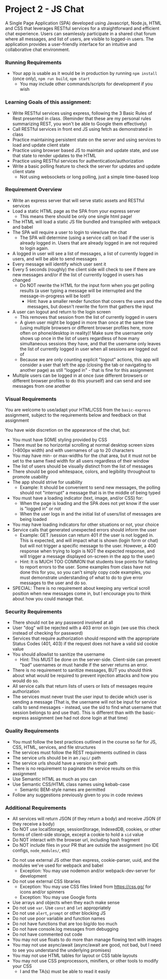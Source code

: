 # Project 2 - JS Chat

A Single Page Application (SPA) developed using Javascript, Node.js, HTML and CSS that leverages RESTful services for a straightforward and efficient chat experience. Users can seamlessly participate in a shared chat forum where all messages, and list of users, are visible to logged-in users. The application provides a user-friendly interface for an intuitive and collaborative chat environment.

### Running Requirements

- Your app is usable as it would be in production by running `npm install` (once only), `npm run build`, `npm start`
  - You may include other commands/scripts for development if you wish

### Learning Goals of this assignment:

- Write RESTful services using express, following the 3 Basic Rules of Rest presented in class. (Reminder that these are my personal rules summarizing REST, you won't be able to Google them effectively)
- Call RESTful services in front end JS using fetch as demonstrated in class
- Practice maintaining persistent state on the server and using services to load and update client state
- Practice using browser based JS to maintain and update state, and use that state to render updates to the HTML
- Practice using RESTful services for authentication/authorization
- Write a basic polling feature to check the server for updates and update client state
  - Not using websockets or long polling, just a simple time-based loop

### Requirement Overview

- Write an express server that will serve static assets and RESTful services
- Load a static HTML page as the SPA from your express server
  - This means there should be only one single html page!
- The HTML will load a static JS file bundled and transpiled with webpack and babel
- The SPA will require a user to login to view/use the chat
  - The SPA will determine (using a service call) on load if the user is already logged in. Users that are already logged in are not required to login again.
- A logged in user will see a list of messages, a list of currently logged in users, and will be able to send messages
- Every message will identify which user sent it
- Every 5 seconds (roughly) the client side will check to see if there are new messages and/or if the list of currently logged in users has changed
  - Do NOT rewrite the HTML for the input form when you get polling results (a user typing a message will be interrupted and the message-in-progress will be lost!)
    - Hint: have a smaller render function that covers the users and the messages, but doesn't rewrite the form that gathers the input
- A user can logout and return to the login screen
  - This removes that session from the list of currently logged in users
  - A given user might be logged in more than once at the same time (using multiple browsers or different browser profiles here, more often on phone/desktop in reality)! Make sure the username only shows up once in the list of users regardless of how many simultaneous sessions they have, and that the username only leaves the list of currently logged in user when all sessions are logged out of
  - Because we are only counting explicit "logout" actions, this app will consider a user that left the app (closing the tab or navigating to another page) as still "logged in" - that is fine for this assignment
- Multiple users can be logged in at once (use different browsers or different browser profiles to do this yourself) and can send and see messages from one another

### Visual Requirements

You are welcome to use/adapt your HTML/CSS from the `basic-express` assignment, subject to the requirements below and feedback on that assignment

You have wide discretion on the appearance of the chat, but:

- You must have SOME styling provided by CSS
- There must be no horizontal scrolling at normal desktop screen sizes (>800px width) and with usernames of up to 20 characters
- You may have min- or max-widths for the chat area, but it must not be set to the same fixed width for all users regardless of their window
- The list of users should be visually distinct from the list of messages
- There should be good whitespace, colors, and legibility throughout to promote usability
- The app should strive for usability
  - Example: It should be convenient to send new messages, the polling should not "interrupt" a message that is in the middle of being typed
- You must have a loading indicator (text, image, and/or CSS) for:
  - When the page is loading and the SPA does not yet know if the user is "logged in" or not
  - When the user logs in and the initial list of users/list of messages are being loaded
- You may have loading indicators for other situations or not, your choice
- Service calls that generated unexpected errors should inform the user
  - Example: GET /session can return 401 if the user is not logged in. This is expected, and will impact what is shown (login form or chat) but will not trigger a specific message to the user. However, a 400 response when trying to login is NOT the expected response, and will trigger a message displayed on-screen in the app to the user)
  - Hint: It is MUCH TOO COMMON that students lose points for failing to report errors to the user. Some examples from class have not done this for you, so you can't simply copy code examples, you must demonstrate understanding of what to do to give error messages to the user and do so.
- SPECIAL: There is no requirement about keeping any vertical scroll position when new messages come in, but I encourage you to think about how you could manage that.

### Security Requirements

- There should not be any password involved at all
- User "dog" will be rejected with a 403 error on login (we use this check instead of checking for password)
- Services that require authorization should respond with the appropriate Status Codes (401, 403) if the request does not have a valid sid cookie value
- You should allowlist to sanitize the username
  - Hint: This MUST be done on the server-side. Client-side can prevent "bad" usernames or must handle if the server returns an error.
- There is no requirement to sanitize messages, BUT you should think about what would be required to prevent injection attacks and how you would do so.
- All service calls that return lists of users or lists of messages require authorization
- The services must never trust the user input to decide which user is sending a message (That is, the username will not be input for service calls to send messages - instead, use the sid to find what username that session belongs to and use that). This is different than with the basic-express assignment (we had not done login at that time)

### Quality Requirements

- You must follow the best practices outlined in the course so far for JS, CSS, HTML, services, and file structures
- The services must follow the REST requirements outlined in class
- The service urls should be in an `/api/` path
- The service urls should have a version in their path
- There is no requirement to paginate the service results on this assignment
- Use Semantic HTML as much as you can
- Use Semantic CSS/HTML class names using kebab-case
  - Semantic BEM-style names are permitted
- Follow any suggestions previously given to you in code reviews

### Additional Requirements

- All services will return JSON (if they return a body) and receive JSON (if they receive a body)
- Do NOT use localStorage, sessionStorage, IndexedDB, cookies, or other forms of client-side storage, except a cookie to hold a `sid` value
- Do NOT interact with the browser url, including hash fragment
- Do NOT include files in your PR that are outside the assignment (no IDE configs, `node_modules/`, etc)

* Do not use external JS other than express, cookie-parser, uuid, and the modules we've used for webpack and babel
  - Exception: You may use nodemon and/or webpack-dev-server for development
* Do not use external CSS libraries
  - Exception: You may use CSS files linked from https://css.gg/ for icons and/or spinners
  - Exception: You may use Google fonts
* Use arrays and objects when they each make sense
* Do not use `var`. Use `const` and `let` appropriately
* Do not use `alert`, `prompt` or other blocking JS
* Do not use poor variable and function names
* Do not have functions that are too big/do too much
* Do not have console.log messages from debugging
* Do not have commented out code
* You may not use floats to do more than manage flowing text with images
* You may not use async/await (async/await are good, not bad, but I need to see you understand the underlying promises)
* You may not use HTML tables for layout or CSS table layouts
* You may not use CSS preprocessors, minifiers, or other tools to modify your CSS
  - I and the TA(s) must be able to read it easily
